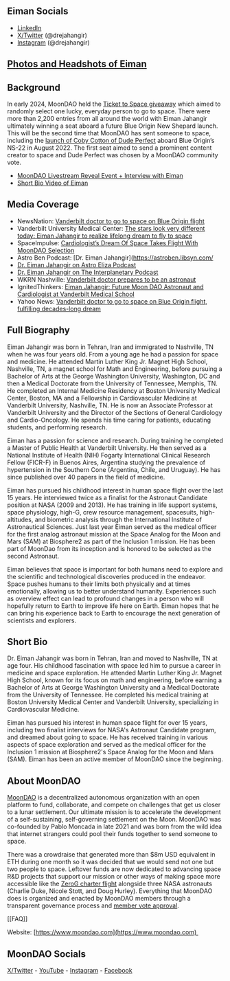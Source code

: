 ## Eiman Socials
* [LinkedIn](http://www.linkedin.com/in/dr-eiman-jahangir)
* [X/Twitter](https://www.x.com/drejahangir) (@drejahangir)
* [Instagram](https://www.instagram.com/drejahangir) (@drejahangir)
## [Photos and Headshots of Eiman](https://photos.app.goo.gl/J1ANYbuwsAa3xASbA)

## Background

In early 2024, MoonDAO held the [Ticket to Space giveaway](https://www.moondao.com/sweepstakes) which aimed to randomly select one lucky, everyday person to go to space. There were more than 2,200 entries from all around the world with Eiman Jahangir ultimately winning a seat aboard a future Blue Origin New Shepard launch. This will be the second time that MoonDAO has sent someone to space, including the [launch of Coby Cotton of Dude Perfect](https://www.youtube.com/watch?v=YXXlSG-du7c) aboard Blue Origin’s NS-22 in August 2022. The first seat aimed to send a prominent content creator to space and Dude Perfect was chosen by a MoonDAO community vote. 
* [MoonDAO Livestream Reveal Event + Interview with Eiman](https://www.youtube.com/live/XLHrRUxrroY?feature=shared&t=50)  
* [Short Bio Video of Eiman](https://www.youtube.com/watch?v=zFSsqP0H-ow)

## Media Coverage
- NewsNation: [Vanderbilt doctor to go to space on Blue Origin flight](https://www.newsnationnow.com/good-news/vanderbilt-doctor-to-go-to-space-on-blue-origin-flight/)
- Vanderbilt University Medical Center: [The stars look very different today: Eiman Jahangir to realize lifelong dream to fly to space](https://news.vumc.org/2024/04/24/eiman-jahangir-to-realize-lifelong-dream-to-fly-to-space/)
- SpaceImpulse: [Cardiologist’s Dream Of Space Takes Flight With MoonDAO Selection](https://spaceimpulse.com/2024/07/08/cardiologists-dream-of-space-takes-flight-with-moondao-selection/)
- Astro Ben Podcast: [Dr. Eiman Jahangir](https://astroben.libsyn.com/
- [Dr. Eiman Jahangir on Astro Eliza Podcast](https://www.youtube.com/watch?v=x6Z4e3maWzw)
- [Dr. Eiman Jahangir on The Interplanetary Podcast](https://soundcloud.com/matt-interplanetary/)
- WKRN Nashville: [Vanderbilt doctor prepares to be an astronaut](https://www.youtube.com/watch?v=YsofvOAKG3E)
- IgnitedThinkers: [Eiman Jahangir: Future Moon DAO Astronaut and Cardiologist at Vanderbilt Medical School](https://www.youtube.com/watch?v=JRpbY3BMJy0)
- Yahoo News: [Vanderbilt doctor to go to space on Blue Origin flight, fulfilling decades-long dream](https://www.yahoo.com/news/vanderbilt-doctor-space-blue-origin-155044308.html)

## Full Biography

Eiman Jahangir was born in Tehran, Iran and immigrated to Nashville, TN when he was four years old. From a young age he had a passion for space and medicine. He attended Martin Luther King Jr. Magnet High School, Nashville, TN, a magnet school for Math and Engineering, before pursuing a Bachelor of Arts at the George Washington University, Washington, DC and then a Medical Doctorate from the University of Tennessee, Memphis, TN. He completed an Internal Medicine Residency at Boston University Medical Center, Boston, MA and a Fellowship in Cardiovascular Medicine at Vanderbilt University, Nashville, TN. He is now an Associate Professor at Vanderbilt University and the Director of the Sections of General Cardiology and Cardio-Oncology. He spends his time caring for patients, educating students, and performing research.

Eiman has a passion for science and research. During training he completed a Master of Public Health at Vanderbilt University. He then served as a National Institute of Health (NIH) Fogarty International Clinical Research Fellow (FICR-F) in Buenos Aires, Argentina studying the prevalence of hypertension in the Southern Cone (Argentina, Chile, and Uruguay). He has since published over 40 papers in the field of medicine.

Eiman has pursued his childhood interest in human space flight over the last 15 years. He interviewed twice as a finalist for the Astronaut Candidate position at NASA (2009 and 2013). He has training in life support systems, space physiology, high-G, crew resource management, spacesuits, high-altitudes, and biometric analysis through the International Institute of Astronautical Sciences. Just last year Eiman served as the medical officer for the first analog astronaut mission at the Space Analog for the Moon and Mars (SAM) at Biosphere2 as part of the Inclusion 1 mission. He has been part of MoonDao from its inception and is honored to be selected as the second Astronaut.

Eiman believes that space is important for both humans need to explore and the scientific and technological discoveries produced in the endeavor. Space pushes humans to their limits both physically and at times emotionally, allowing us to better understand humanity. Experiences such as overview effect can lead to profound changes in a person who will hopefully return to Earth to improve life here on Earth. Eiman hopes that he can bring his experience back to Earth to encourage the next generation of scientists and explorers.
## Short Bio

Dr. Eiman Jahangir was born in Tehran, Iran and moved to Nashville, TN at age four. His childhood fascination with space led him to pursue a career in medicine and space exploration. He attended Martin Luther King Jr. Magnet High School, known for its focus on math and engineering, before earning a Bachelor of Arts at George Washington University and a Medical Doctorate from the University of Tennessee. He completed his medical training at Boston University Medical Center and Vanderbilt University, specializing in Cardiovascular Medicine.

Eiman has pursued his interest in human space flight for over 15 years, including two finalist interviews for NASA's Astronaut Candidate program, and dreamed about going to space. He has received training in various aspects of space exploration and served as the medical officer for the Inclusion 1 mission at Biosphere2's Space Analog for the Moon and Mars (SAM). Eiman has been an active member of MoonDAO since the beginning.
## About MoonDAO

[MoonDAO](https://www.moondao.com) is a decentralized autonomous organization with an open platform to fund, collaborate, and compete on challenges that get us closer to a lunar settlement. Our ultimate mission is to accelerate the development of a self-sustaining, self-governing settlement on the Moon. MoonDAO was co-founded by Pablo Moncada in late 2021 and was born from the wild idea that internet strangers could pool their funds together to send someone to space. 

There was a crowdraise that generated more than $8m USD equivalent in ETH during one month so it was decided that we would send not one but two people to space. Leftover funds are now dedicated to advancing space R&D projects that support our mission or other ways of making space more accessible like the [ZeroG charter flight](https://www.youtube.com/watch?v=l8fFZtgBrIY) alongside three NASA astronauts (Charlie Duke, Nicole Stott, and Doug Hurley). Everything that MoonDAO does is organized and enacted by MoonDAO members through a transparent governance process and [member vote approval](https://vote.moondao.com).

[[FAQ]]

Website: [https://www.moondao.com](https://www.moondao.com) 
## MoonDAO Socials

[X/Twitter](https://twitter.com/OfficialMoonDAO/) - [YouTube](https://www.youtube.com/@officialmoondao) - [Instagram](https://instagram.com/official_moondao) - [Facebook](https://facebook.com/@officialmoondao)